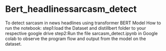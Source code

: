 # Bert_headlinessarcasm_detect
To detect sarcasm in news headlines using transformer BERT Model
How to run the notebook:
step1:load the Dataset and distillbert folder to your respective google drive
step2:Run the file sarcasm_detect.ipynb in Google colab to observe the program flow and output from the model on the dataset.
